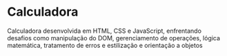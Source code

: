 # Calculadora
Calculadora desenvolvida em HTML, CSS e JavaScript, enfrentando desafios como manipulação do DOM, gerenciamento de operações, lógica matemática, tratamento de erros e estilização e orientação a objetos

